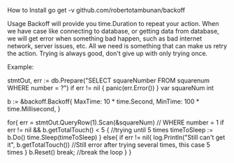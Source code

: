 How to Install
go get -v github.com/robertotambunan/backoff

Usage
Backoff will provide you time.Duration to repeat your action. When we have case like connecting to database, or getting data from database, we will get error when something bad happen, such as bad internet network, server issues, etc. All we need is something that can make us retry the action. Trying is always good, don't give up with only trying once.


Example:

stmtOut, err := db.Prepare("SELECT squareNumber FROM squarenum WHERE number = ?")
if err != nil {
	panic(err.Error())
}
var squareNum int

b := &backoff.Backoff{
    MaxTime: 10 * time.Second,
	MinTime: 100 * time.Millisecond,
}

for{
    err = stmtOut.QueryRow(1).Scan(&squareNum) // WHERE number = 1
    if err != nil && b.getTotalTouch() < 5 { //trying until 5 times
        timeToSleep := b.Do()
        time.Sleep(timeToSleep)
    } else{
        if err != nil{
            log.Println("Still can't get it", b.getTotalTouch()) //Still error after trying several times, this case 5 times
        }
        b.Reset()
        break; //break the loop
    }
}